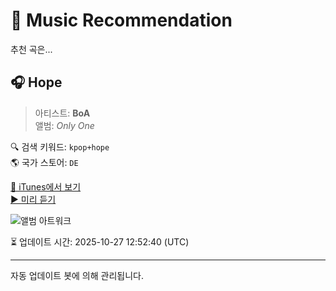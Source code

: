 
# 🎵 Music Recommendation

추천 곡은...

## 🎧 Hope  
> 아티스트: **BoA**  
> 앨범: _Only One_  

🔍 검색 키워드: `kpop+hope`  
🌎 국가 스토어: `DE`

[🔗 iTunes에서 보기](https://music.apple.com/de/album/hope/854900899?i=854900909&uo=4)  
[▶️ 미리 듣기](https://audio-ssl.itunes.apple.com/itunes-assets/AudioPreview125/v4/4d/1f/7f/4d1f7f79-a1fb-6b98-fcbd-fb81a472372b/mzaf_18041874159674599179.plus.aac.p.m4a)

![앨범 아트워크](https://is1-ssl.mzstatic.com/image/thumb/Music114/v4/3e/ff/e8/3effe8d3-c71a-312f-9b0f-e132579d4c31/asset.jpg/100x100bb.jpg)

⏳ 업데이트 시간: 2025-10-27 12:52:40 (UTC)

---
자동 업데이트 봇에 의해 관리됩니다.
